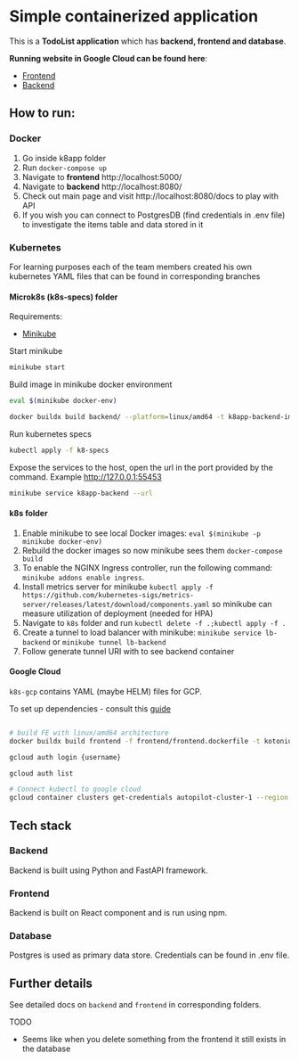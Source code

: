 # Simple containerized application

This is a **TodoList application** which has **backend, frontend and database**.

**Running website in Google Cloud can be found here**:

* [Frontend](http://www.k8s.codes/)
* [Backend](http://backend.k8s.codes/)

## How to run:

### Docker

1) Go inside k8app folder
2) Run ```docker-compose up```
3) Navigate to **frontend** http://localhost:5000/
3) Navigate to **backend** http://localhost:8080/
4) Check out main page and visit http://localhost:8080/docs to play with API
5) If you wish you can connect to PostgresDB (find credentials in .env file) to investigate the items table and data
   stored in it

### Kubernetes

For learning purposes each of the team members created his own kubernetes YAML files that can be found in corresponding
branches

#### Microk8s (k8s-specs) folder

Requirements:

- [Minikube](https://minikube.sigs.k8s.io/docs/start/)

Start minikube

```bash
minikube start
```

Build image in minikube docker environment

```bash
eval $(minikube docker-env)

docker buildx build backend/ --platform=linux/amd64 -t k8app-backend-image:1.1
```

Run kubernetes specs

```bash
kubectl apply -f k8-specs
```

Expose the services to the host, open the url in the port provided by the command. Example http://127.0.0.1:55453

```bash
minikube service k8app-backend --url
```

#### k8s folder

1) Enable minikube to see local Docker images: ```eval $(minikube -p minikube docker-env)```
2) Rebuild the docker images so now minikube sees them ```docker-compose build```
3) To enable the NGINX Ingress controller, run the following command: ```minikube addons enable ingress```.
3) Install metrics server for
   minikube ```kubectl apply -f https://github.com/kubernetes-sigs/metrics-server/releases/latest/download/components.yaml```
   so minikube can measure utilization of deployment (needed for HPA)
3) Navigate to ```k8s``` folder and run ```kubectl delete -f .;kubectl apply -f .```
4) Create a tunnel to load balancer with minikube: ```minikube service lb-backend``` or ```minikube tunnel lb-backend```
5) Follow generate tunnel URI with to see backend container

#### Google Cloud

`k8s-gcp` contains YAML (maybe HELM) files for GCP.

To set up dependencies - consult
this [guide](https://cloud.google.com/kubernetes-engine/docs/how-to/cluster-access-for-kubectl)

```bash

# build FE with linux/amd64 architecture
docker buildx build frontend -f frontend/frontend.dockerfile -t kotonium/k8app-frontend-image:1.2 --platform=linux/amd64

gcloud auth login {username} 

gcloud auth list 

# Connect kubectl to google cloud
gcloud container clusters get-credentials autopilot-cluster-1 --region us-central1
```

## Tech stack

### Backend

Backend is built using Python and FastAPI framework.

### Frontend

Backend is built on React component and is run using npm.

### Database

Postgres is used as primary data store. Credentials can be found in .env file.

## Further details

See detailed docs on ```backend``` and ```frontend``` in corresponding folders.

TODO

- Seems like when you delete something from the frontend it still exists in the database 
